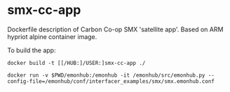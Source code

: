 # smx-cc-app

Dockerfile description of Carbon Co-op SMX 'satellite app'. Based on ARM hypriot alpine container image.  

To build the app:

``docker build -t [[/HUB:]/USER:]smx-cc-app ./``

``docker run -v $PWD/emonhub:/emonhub -it /emonhub/src/emonhub.py --config-file=/emonhub/conf/interfacer_examples/smx/smx.emonhub.conf``
